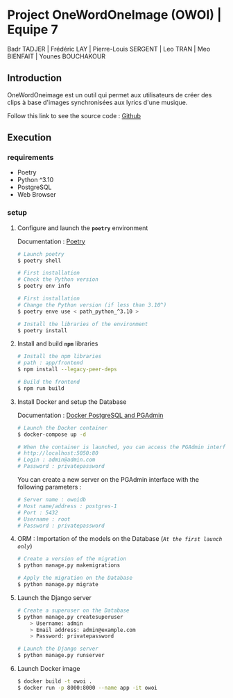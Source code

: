 # Project OneWordOneImage (OWOI) | Equipe 7

Badr TADJER | Frédéric LAY | Pierre-Louis SERGENT | Leo TRAN | Meo BIENFAIT | Younes BOUCHAKOUR

## Introduction

OneWordOneimage est un outil qui permet aux utilisateurs de créer des clips à base d'images synchronisées aux lyrics d'une musique.

Follow this link to see the source code : [Github](https://github.com/layfredrc/OneWord_OneImage/)

## Execution

### requirements

-   Poetry
-   Python ^3.10
-   PostgreSQL
-   Web Browser

### setup

1. Configure and launch the **`poetry`** environment

    Documentation : [Poetry](https://python-poetry.org/docs/)

    ```sh
    # Launch poetry
    $ poetry shell

    # First installation
    # Check the Python version
    $ poetry env info

    # First installation
    # Change the Python version (if less than 3.10^)
    $ poetry enve use < path_python_^3.10 >

    # Install the libraries of the environment
    $ poetry install
    ```

2. Install and build **`npm`** libraries

    ```sh
    # Install the npm libraries
    # path : app/frontend
    $ npm install --legacy-peer-deps

    # Build the frontend
    $ npm run build
    ```

3. Install Docker and setup the Database

    Documentation : [Docker PostgreSQL and PGAdmin](https://towardsdatascience.com/how-to-run-postgresql-and-pgadmin-using-docker-3a6a8ae918b5)

    ```sh
    # Launch the Docker container
    $ docker-compose up -d

    # When the container is launched, you can access the PGAdmin interface
    # http://localhost:5050:80
    # Login : admin@admin.com
    # Password : privatepassword
    ```

    You can create a new server on the PGAdmin interface with the following parameters :

    ```sh
    # Server name : owoidb
    # Host name/address : postgres-1
    # Port : 5432
    # Username : root
    # Password : privatepassword
    ```

4. ORM : Importation of the models on the Database (_`At the first launch only`_)

    ```sh
    # Create a version of the migration
    $ python manage.py makemigrations

    # Apply the migration on the Database
    $ python manage.py migrate
    ```

5. Launch the Django server

    ```sh
    # Create a superuser on the Database
    $ python manage.py createsuperuser
        > Username: admin
        > Email address: admin@example.com
        > Password: privatepassword

    # Launch the Django server
    $ python manage.py runserver
    ```

6. Launch Docker image

    ```sh
    $ docker build -t owoi .
    $ docker run -p 8000:8000 --name app -it owoi
    ```